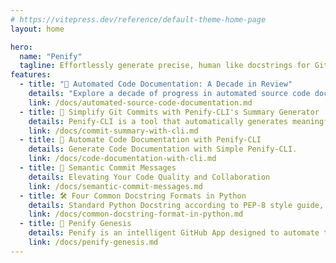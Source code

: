 ```yaml
---
# https://vitepress.dev/reference/default-theme-home-page
layout: home

hero:
  name: "Penify"
  tagline: Effortlessly generate precise, human like docstrings for GitHub repos with Penify    
features:
  - title: "📄 Automated Code Documentation: A Decade in Review"
    details: "Explore a decade of progress in automated source code documentation. Learn how AI and deep learning are revolutionizing the way developers write and maintain code."
    link: /docs/automated-source-code-documentation.md
  - title: 📝 Simplify Git Commits with Penify-CLI's Summary Generator
    details: Penify-CLI is a tool that automatically generates meaningful commit messages.
    link: /docs/commit-summary-with-cli.md
  - title: 📄 Automate Code Documentation with Penify-CLI
    details: Generate Code Documentation with Simple Penify-CLI.
    link: /docs/code-documentation-with-cli.md
  - title: 📝 Semantic Commit Messages
    details: Elevating Your Code Quality and Collaboration
    link: /docs/semantic-commit-messages.md
  - title: 🛠️ Four Common Docstring Formats in Python
    details: Standard Python Docstring according to PEP-8 style guide, including Google, Epytext, rEST, Numpy.
    link: /docs/common-docstring-format-in-python.md
  - title: 🚀 Penify Genesis
    details: Penify is an intelligent GitHub App designed to automate the process of generating and updating documentation for GitHub projects.
    link: /docs/penify-genesis.md
---
```


